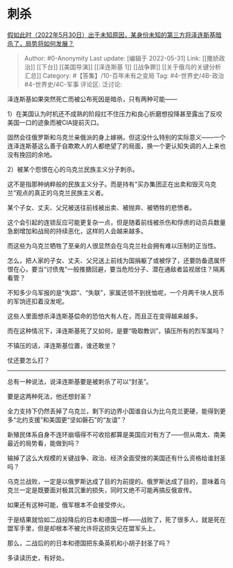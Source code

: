 # 刺杀
[假如此时（2022年5月30日）出于未知原因，某身份未知的第三方将泽连斯基暗杀了，局势将如何发展？](https://www.zhihu.com/question/535247142/answer/2508733807)

> Author: #0-Anonymity
> Last update: [编辑于 2022-05-31]
> Link: [[撒娇政治]] [[下台]] [[美国导演]] [[泽连斯基 1]] [[战争罪]] [[关于俄乌的关键分析汇总]]
> Category: #【答集】/10-百年未有之变局
> Tag: #4-世界史/4B-政治 #4-世界史/4C-军事
> 评论区:
> 泛讨论:

泽连斯基如果突然死亡而被公布死因是暗杀，只有两种可能——

1）在美国认为时机还不成熟的阶段扛不住压力和良心折磨想投降甚至露出了反咬美国一口的迹象而被CIA提前灭口。

固然会往俄罗斯和乌克兰亲俄派的身上嫁祸，但这没什么特别的实际意义——一个连泽连斯基这么善于自欺欺人的人都绝望了的局面，换一个更认知失调的人上来也没有挽回的余地。

2）被某个怨恨在心的乌克兰民族主义分子刺杀。

这不是指那种纳粹般的民族主义分子。而是持有“买办集团正在出卖和毁灭乌克兰”观点的真正的乌克兰民族主义者。

某个子女、丈夫、父兄被送往前线被出卖、被抛弃、被牺牲的悲愤者。

这个会引起的连锁反应可能更复杂一点，但是随着前线被杀伤和俘虏的动员兵数量急剧增加和战局的持续恶化，这样的人会越来越多。

而这些为乌克兰牺牲了至亲的人很显然会在乌克兰社会拥有难以压制的正当性。

怎么，把人家的子女、丈夫、父兄送上前线为国捐躯了或被俘了，还要防备遗属怀恨在心，要当“讨债鬼”一般推搪回避，要当危险分子、潜在通敌者监视居住？隔离看管？

不知多少乌军报的是“失踪”、“失联”，家属还领不到抚恤呢，一个月两千块人民币的军饷还扣着没发呢。

这些人里面想杀泽连斯基偿命的恐怕大有人在，而且正在变得越来越多。

而在这种情况下，泽连斯基死了又如何，是要“吸取教训”，镇压所有的烈军属吗？

不镇压的话，泽连斯基位置，谁还敢坐？

仗还要怎么打？

---

总有一种说法，说泽连斯基要是被刺杀了可以“封圣”。

要是这两种死法，他还想封圣？

全力支持下仍然丢掉了乌克兰，剩下的边界小国谁自认为比乌克兰更硬，能得到更多“北约支援”和美国更“坚如磐石”的“友谊”？

新殖民体系自身不连环崩塌得不可收拾都算是美国应对有方了——但从南太、南美最近的局势看，能做到吗？

输掉了这么大规模的关键战争、政治、经济全面受挫的美国还有什么资格给谁封圣吗？

乌克兰战败，一定是以俄罗斯达成了目的为前提的。俄罗斯达成了目的，意味着乌克兰一定是既要面对极其沉重的损失，同时又绝不可能再搞反俄宣传。

如果还有这种可能，俄军根本不会接受停火。

于是结果就恰如二战投降后的日本和德国一样——战败了，死了很多人，就是死在盟军手里，但是却根本不被允许将这损失记在盟军头上。

那么，二战后的的日本和德国把东条英机和小胡子封圣了吗？

多读读历史，有好处。
